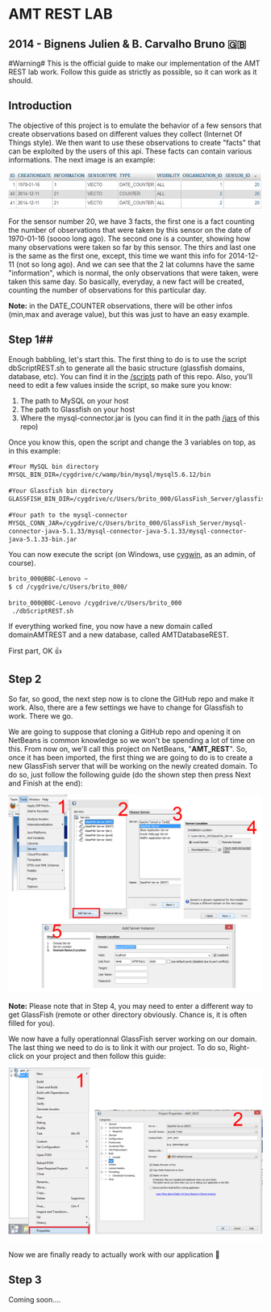 # AMT REST LAB #
## 2014 - Bignens Julien & B. Carvalho Bruno :uk:

#Warning#
This is the official guide to make our implementation of the AMT REST lab work. Follow this guide as strictly as possible, so it can work as it should.

## Introduction ##
The objective of this project is to emulate the behavior of a few sensors that create observations based on different values they collect (Internet Of Things style). We then want to use these observations to create "facts" that can be exploited by the users of this api. These facts can contain various informations. The next image is an example:

![Script](./images/Facts_extract.PNG "First Aspect")

For the sensor number 20, we have 3 facts, the first one is a fact counting the number of observations that were taken by this sensor on the date of 1970-01-16 (soooo long ago). The second one is a counter, showing how many observations were taken so far by this sensor. The thirs and last one is the same as the first one, except, this time we want this info for 2014-12-11 (not so long ago). And we can see that the 2 lat columns have the same "information", which is normal, the only observations that were taken, were taken this same day. So basically, everyday, a new fact will be created, counting the number of observations for this particular day.

**Note:** in the DATE_COUNTER observations, there will be other infos (min,max and average value), but this was just to have an easy example.

## Step 1##
Enough babbling, let's start this. The first thing to do is to use the script dbScriptREST.sh to generate all the basic structure (glassfish domains, database, etc). You can find it in the [/scripts](https://github.com/bbcnt/AMT_REST/tree/master/scripts) path of this repo. Also, you'll need to edit a few values inside the script, so make sure you know:
 
1. The path to MySQL on your host
2. The path to Glassfish on your host
3. Where the mysql-connector.jar is (you can find it in the path [/jars](https://github.com/bbcnt/AMT_REST/tree/master/jarS) of this repo)

Once you know this, open the script and change the 3 variables on top, as in this example:

    #Your MySQL bin directory
	MYSQL_BIN_DIR=/cygdrive/c/wamp/bin/mysql/mysql5.6.12/bin

	#Your Glassfish bin directory
	GLASSFISH_BIN_DIR=/cygdrive/c/Users/brito_000/GlassFish_Server/glassfish/bin

	#Your path to the mysql-connector
	MYSQL_CONN_JAR=/cygdrive/c/Users/brito_000/GlassFish_Server/mysql-connector-java-5.1.33/mysql-connector-java-5.1.33/mysql-connector-java-5.1.33-bin.jar

You can now execute the script (on Windows, use [cygwin](https://www.cygwin.com/ "cygwin"), as an admin, of course).

    brito_000@BBC-Lenovo ~
	$ cd /cygdrive/c/Users/brito_000/

	brito_000@BBC-Lenovo /cygdrive/c/Users/brito_000
	 ./dbScriptREST.sh

If everything worked fine, you now have a new domain called domainAMTREST and a new database, called AMTDatabaseREST.

First part, OK :+1:

## Step 2 ##
So far, so good, the next step now is to clone the GitHub repo and make it work. Also, there are a few settings we have to change for Glassfish to work. There we go.

We are going to suppose that cloning a GitHub repo and opening it on NetBeans is common knowledge so we won't be spending a lot of time on this. From now on, we'll call this project on NetBeans, "**AMT_REST**". So, once it has been imported, the first thing we are going to do is to create a new GlassFish server that will be working on the newly created domain. To do so, just follow the following guide (do the shown step then press Next and Finish at the end):

![GF Server](./images/Configure_GF_NB.png "Create GF Server")

**Note:** Please note that in Step 4, you may need to enter a different way to get GlassFish (remote or other directory obviously. Chance is, it is often filled for you).

We now have a fully operationnal GlassFish server working on our domain. The last thing we need to do is to link it with our project. To do so, Right-click on your project and then follow this guide:


![GF Server](./images/Configure_GF_NB2.png "Create GF Server")

Now we are finally ready to actually work with our application :clap:

## Step 3 ##

Coming soon....